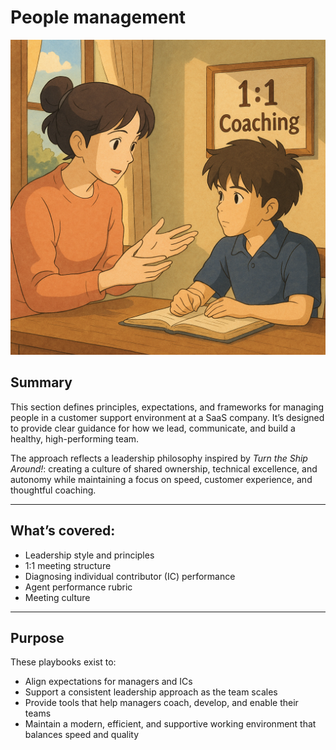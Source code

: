 # People management

![Studio Ghibli-inspired coaching scene](./coach.png)

## Summary
This section defines principles, expectations, and frameworks for managing people in a customer support environment at a SaaS company. It’s designed to provide clear guidance for how we lead, communicate, and build a healthy, high-performing team.

The approach reflects a leadership philosophy inspired by *Turn the Ship Around!*: creating a culture of shared ownership, technical excellence, and autonomy while maintaining a focus on speed, customer experience, and thoughtful coaching.

---

## What’s covered:
- Leadership style and principles
- 1:1 meeting structure
- Diagnosing individual contributor (IC) performance
- Agent performance rubric
- Meeting culture

---

## Purpose
These playbooks exist to:
- Align expectations for managers and ICs  
- Support a consistent leadership approach as the team scales  
- Provide tools that help managers coach, develop, and enable their teams  
- Maintain a modern, efficient, and supportive working environment that balances speed and quality
